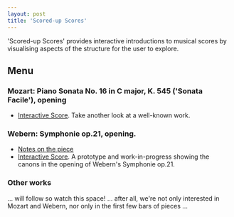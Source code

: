 ```yaml
---
layout: post
title: 'Scored-up Scores'
---
```


'Scored-up Scores' provides interactive introductions to musical scores
by visualising aspects of the structure for the user to explore.

## Menu

### Mozart: Piano Sonata No. 16 in C major, K. 545 ('Sonata Facile'), opening
- [Interactive Score](/scored-up-scores/Mozart/Mozart.html). Take another look at a well-known work.

### Webern: Symphonie op.21, opening.
- [Notes on the piece](/scored-up-scores/Webern/Webern-Symphonie-Notes.md)
- [Interactive Score](/scored-up-scores/Webern/Webern-Symphonie.html). A prototype and work-in-progress showing the canons in the opening of Webern's Symphonie op.21.

### Other works

... will follow so watch this space! ... after all, we're not only interested in Mozart and Webern, nor only in the first few bars of pieces ...
